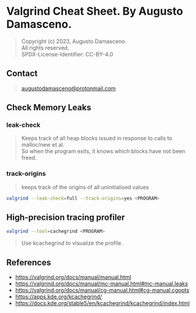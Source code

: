 # Valgrind Cheat Sheet. By Augusto Damasceno.
> Copyright (c) 2023, Augusto Damasceno.  
> All rights reserved.  
> SPDX-License-Identifier: CC-BY-4.0  

## Contact
> [augustodamasceno@protonmail.com](mailto:augustodamasceno@protonmail.com)

## Check Memory Leaks  
### leak-check  
> Keeps track of all heap blocks issued in response to calls to malloc/new et al.  
> So when the program exits, it knows which blocks have not been freed.  
### track-origins  
> keeps track of the origins of all uninitialised values  
```bash
valgrind --leak-check=full --track-origins=yes <PROGRAM>
```

## High-precision tracing profiler
```bash
valgrind --tool=cachegrind <PROGRAM>
```
> Use kcachegrind to visualize the profile. 

## References  
* https://valgrind.org/docs/manual/manual.html  
* https://valgrind.org/docs/manual/mc-manual.html#mc-manual.leaks  
* https://valgrind.org/docs/manual/cg-manual.html#cg-manual.cgopts  
* https://apps.kde.org/kcachegrind/  
* https://docs.kde.org/stable5/en/kcachegrind/kcachegrind/index.html